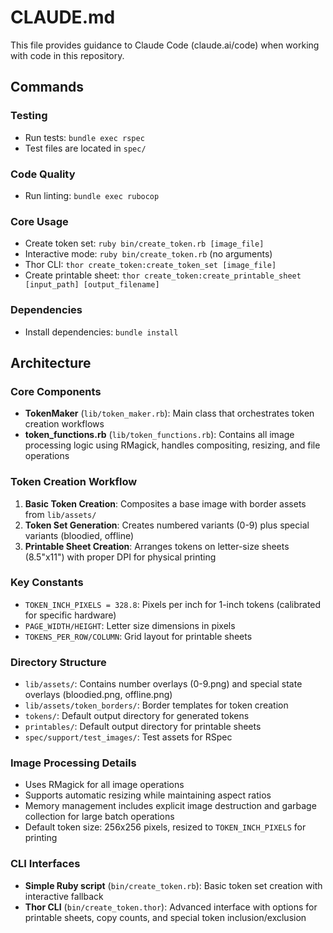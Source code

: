 # CLAUDE.md

This file provides guidance to Claude Code (claude.ai/code) when working with code in this repository.

## Commands

### Testing
- Run tests: `bundle exec rspec`
- Test files are located in `spec/`

### Code Quality
- Run linting: `bundle exec rubocop`

### Core Usage
- Create token set: `ruby bin/create_token.rb [image_file]`
- Interactive mode: `ruby bin/create_token.rb` (no arguments)
- Thor CLI: `thor create_token:create_token_set [image_file]`
- Create printable sheet: `thor create_token:create_printable_sheet [input_path] [output_filename]`

### Dependencies
- Install dependencies: `bundle install`

## Architecture

### Core Components
- **TokenMaker** (`lib/token_maker.rb`): Main class that orchestrates token creation workflows
- **token_functions.rb** (`lib/token_functions.rb`): Contains all image processing logic using RMagick, handles compositing, resizing, and file operations

### Token Creation Workflow
1. **Basic Token Creation**: Composites a base image with border assets from `lib/assets/`
2. **Token Set Generation**: Creates numbered variants (0-9) plus special variants (bloodied, offline)
3. **Printable Sheet Creation**: Arranges tokens on letter-size sheets (8.5"x11") with proper DPI for physical printing

### Key Constants
- `TOKEN_INCH_PIXELS = 328.8`: Pixels per inch for 1-inch tokens (calibrated for specific hardware)
- `PAGE_WIDTH/HEIGHT`: Letter size dimensions in pixels
- `TOKENS_PER_ROW/COLUMN`: Grid layout for printable sheets

### Directory Structure
- `lib/assets/`: Contains number overlays (0-9.png) and special state overlays (bloodied.png, offline.png)
- `lib/assets/token_borders/`: Border templates for token creation
- `tokens/`: Default output directory for generated tokens
- `printables/`: Default output directory for printable sheets
- `spec/support/test_images/`: Test assets for RSpec

### Image Processing Details
- Uses RMagick for all image operations
- Supports automatic resizing while maintaining aspect ratios
- Memory management includes explicit image destruction and garbage collection for large batch operations
- Default token size: 256x256 pixels, resized to `TOKEN_INCH_PIXELS` for printing

### CLI Interfaces
- **Simple Ruby script** (`bin/create_token.rb`): Basic token set creation with interactive fallback
- **Thor CLI** (`bin/create_token.thor`): Advanced interface with options for printable sheets, copy counts, and special token inclusion/exclusion